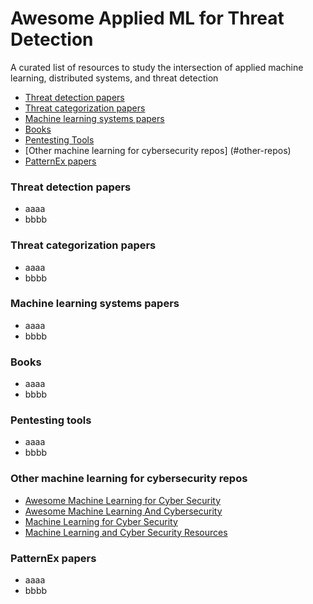 # Awesome Applied ML for Threat Detection
A curated list of resources to study the intersection of applied machine learning, distributed systems, and threat detection

- [Threat detection papers](#threat-detection-papers)
- [Threat categorization papers](#threat-categorization-papers)
- [Machine learning systems papers](#ml-systems-papers)
- [Books](#books)
- [Pentesting Tools](#pentesting-tools)
- [Other machine learning for cybersecurity repos] (#other-repos)
- [PatternEx papers](#patternex-papers)


### Threat detection papers
* aaaa
* bbbb

### Threat categorization papers
* aaaa
* bbbb

### Machine learning systems papers
* aaaa
* bbbb

### Books
* aaaa
* bbbb

### Pentesting tools
* aaaa
* bbbb

### Other machine learning for cybersecurity repos
* [Awesome Machine Learning for Cyber Security](https://github.com/jivoi/awesome-ml-for-cybersecurity)
* [Awesome Machine Learning And Cybersecurity](https://github.com/mebiux/Awesome-ML-Cybersecurity)
* [Machine Learning for Cyber Security](https://github.com/wtsxDev/Machine-Learning-for-Cyber-Security)
* [Machine Learning and Cyber Security Resources](https://github.com/dleyanlin/Machine-Learning-and-Cyber-Security-Resources)

### PatternEx papers
* aaaa
* bbbb


